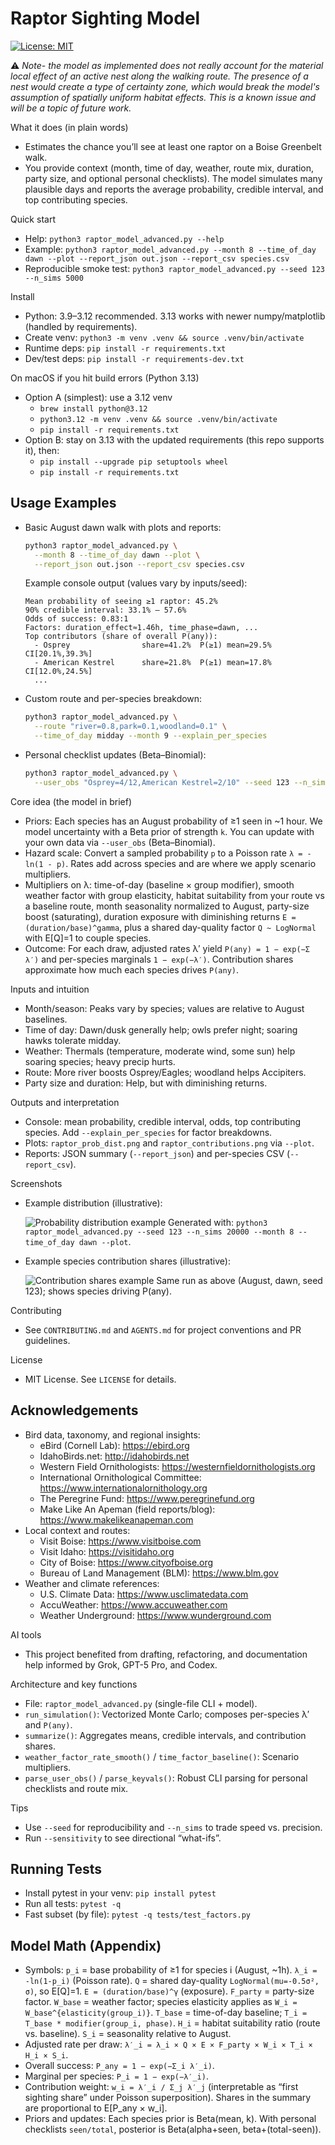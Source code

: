 # Raptor Sighting Model

[![License: MIT](https://img.shields.io/badge/License-MIT-green.svg)](./LICENSE)


⚠️ *Note- the model as implemented does not really account for the material local effect of an active nest along the walking route. The presence of a nest would create a type of certainty zone, which would break the model's assumption of spatially uniform habitat effects. This is a known issue and will be a topic of future work.* 

What it does (in plain words)
- Estimates the chance you’ll see at least one raptor on a Boise Greenbelt walk.
- You provide context (month, time of day, weather, route mix, duration, party size, and optional personal checklists). The model simulates many plausible days and reports the average probability, credible interval, and top contributing species.

Quick start
- Help: `python3 raptor_model_advanced.py --help`
- Example: `python3 raptor_model_advanced.py --month 8 --time_of_day dawn --plot --report_json out.json --report_csv species.csv`
- Reproducible smoke test: `python3 raptor_model_advanced.py --seed 123 --n_sims 5000`

Install
- Python: 3.9–3.12 recommended. 3.13 works with newer numpy/matplotlib (handled by requirements).
- Create venv: `python3 -m venv .venv && source .venv/bin/activate`
- Runtime deps: `pip install -r requirements.txt`
- Dev/test deps: `pip install -r requirements-dev.txt`

On macOS if you hit build errors (Python 3.13)
- Option A (simplest): use a 3.12 venv
  - `brew install python@3.12`
  - `python3.12 -m venv .venv && source .venv/bin/activate`
  - `pip install -r requirements.txt`
- Option B: stay on 3.13 with the updated requirements (this repo supports it), then:
  - `pip install --upgrade pip setuptools wheel`
  - `pip install -r requirements.txt`

## Usage Examples
- Basic August dawn walk with plots and reports:
  ```bash
  python3 raptor_model_advanced.py \
    --month 8 --time_of_day dawn --plot \
    --report_json out.json --report_csv species.csv
  ```
  Example console output (values vary by inputs/seed):
  ```
  Mean probability of seeing ≥1 raptor: 45.2%
  90% credible interval: 33.1% – 57.6%
  Odds of success: 0.83:1
  Factors: duration_effect≈1.46h, time_phase=dawn, ...
  Top contributors (share of overall P(any)):
    - Osprey                share=41.2%  P(≥1) mean=29.5%  CI[20.1%,39.3%]
    - American Kestrel      share=21.8%  P(≥1) mean=17.8%  CI[12.0%,24.5%]
    ...
  ```

- Custom route and per-species breakdown:
  ```bash
  python3 raptor_model_advanced.py \
    --route "river=0.8,park=0.1,woodland=0.1" \
    --time_of_day midday --month 9 --explain_per_species
  ```

- Personal checklist updates (Beta–Binomial):
  ```bash
  python3 raptor_model_advanced.py \
    --user_obs "Osprey=4/12,American Kestrel=2/10" --seed 123 --n_sims 5000
  ```

Core idea (the model in brief)
- Priors: Each species has an August probability of ≥1 seen in ~1 hour. We model uncertainty with a Beta prior of strength `k`. You can update with your own data via `--user_obs` (Beta–Binomial).
- Hazard scale: Convert a sampled probability `p` to a Poisson rate `λ = -ln(1 - p)`. Rates add across species and are where we apply scenario multipliers.
- Multipliers on λ: time-of-day (baseline × group modifier), smooth weather factor with group elasticity, habitat suitability from your route vs a baseline route, month seasonality normalized to August, party-size boost (saturating), duration exposure with diminishing returns `E = (duration/base)^gamma`, plus a shared day-quality factor `Q ~ LogNormal` with E[Q]=1 to couple species.
- Outcome: For each draw, adjusted rates λ′ yield `P(any) = 1 − exp(−Σ λ′)` and per-species marginals `1 − exp(−λ′)`. Contribution shares approximate how much each species drives `P(any)`.

Inputs and intuition
- Month/season: Peaks vary by species; values are relative to August baselines.
- Time of day: Dawn/dusk generally help; owls prefer night; soaring hawks tolerate midday.
- Weather: Thermals (temperature, moderate wind, some sun) help soaring species; heavy precip hurts.
- Route: More river boosts Osprey/Eagles; woodland helps Accipiters.
- Party size and duration: Help, but with diminishing returns.

Outputs and interpretation
- Console: mean probability, credible interval, odds, top contributing species. Add `--explain_per_species` for factor breakdowns.
- Plots: `raptor_prob_dist.png` and `raptor_contributions.png` via `--plot`.
- Reports: JSON summary (`--report_json`) and per-species CSV (`--report_csv`).

Screenshots
- Example distribution (illustrative):
  
  ![Probability distribution example](docs/raptor_prob_dist_example.png)
  Generated with: `python3 raptor_model_advanced.py --seed 123 --n_sims 20000 --month 8 --time_of_day dawn --plot`.

- Example species contribution shares (illustrative):
  
  ![Contribution shares example](docs/raptor_contributions_example.png)
  Same run as above (August, dawn, seed 123); shows species driving P(any).

Contributing
- See `CONTRIBUTING.md` and `AGENTS.md` for project conventions and PR guidelines.

License
- MIT License. See `LICENSE` for details.

## Acknowledgements
- Bird data, taxonomy, and regional insights:
  - eBird (Cornell Lab): https://ebird.org
  - IdahoBirds.net: http://idahobirds.net
  - Western Field Ornithologists: https://westernfieldornithologists.org
  - International Ornithological Committee: https://www.internationalornithology.org
  - The Peregrine Fund: https://www.peregrinefund.org
  - Make Like An Apeman (field reports/blog): https://www.makelikeanapeman.com
- Local context and routes:
  - Visit Boise: https://www.visitboise.com
  - Visit Idaho: https://visitidaho.org
  - City of Boise: https://www.cityofboise.org
  - Bureau of Land Management (BLM): https://www.blm.gov
- Weather and climate references:
  - U.S. Climate Data: https://www.usclimatedata.com
  - AccuWeather: https://www.accuweather.com
  - Weather Underground: https://www.wunderground.com

AI tools
- This project benefited from drafting, refactoring, and documentation help informed by Grok, GPT-5 Pro, and Codex.

Architecture and key functions
- File: `raptor_model_advanced.py` (single-file CLI + model).
- `run_simulation()`: Vectorized Monte Carlo; composes per-species λ′ and `P(any)`.
- `summarize()`: Aggregates means, credible intervals, and contribution shares.
- `weather_factor_rate_smooth()` / `time_factor_baseline()`: Scenario multipliers.
- `parse_user_obs()` / `parse_keyvals()`: Robust CLI parsing for personal checklists and route mix.

Tips
- Use `--seed` for reproducibility and `--n_sims` to trade speed vs. precision.
- Run `--sensitivity` to see directional “what-ifs”.

## Running Tests
- Install pytest in your venv: `pip install pytest`
- Run all tests: `pytest -q`
- Fast subset (by file): `pytest -q tests/test_factors.py`

## Model Math (Appendix)
- Symbols: `p_i` = base probability of ≥1 for species i (August, ~1h). `λ_i = -ln(1-p_i)` (Poisson rate). `Q` = shared day-quality `LogNormal(mu=-0.5σ², σ)`, so E[Q]=1. `E = (duration/base)^γ` (exposure). `F_party` = party-size factor. `W_base` = weather factor; species elasticity applies as `W_i = W_base^{elasticity(group_i)}`. `T_base` = time-of-day baseline; `T_i = T_base * modifier(group_i, phase)`. `H_i` = habitat suitability ratio (route vs. baseline). `S_i` = seasonality relative to August.
- Adjusted rate per draw: `λ′_i = λ_i × Q × E × F_party × W_i × T_i × H_i × S_i`.
- Overall success: `P_any = 1 − exp(−Σ_i λ′_i)`.
- Marginal per species: `P_i = 1 − exp(−λ′_i)`.
- Contribution weight: `w_i = λ′_i / Σ_j λ′_j` (interpretable as “first sighting share” under Poisson superposition). Shares in the summary are proportional to E[P_any × w_i].
- Priors and updates: Each species prior is Beta(mean, k). With personal checklists `seen/total`, posterior is Beta(alpha+seen, beta+(total-seen)).
